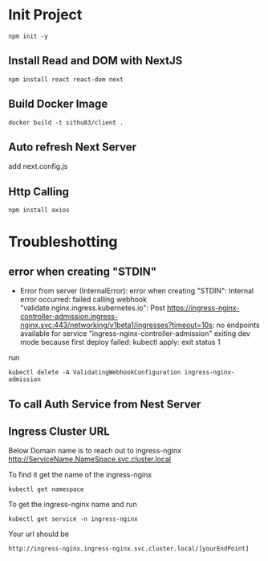 # Init Project

```
npm init -y
```

## Install Read and DOM with NextJS

```
npm install react react-dom next
```

## Build Docker Image

```
docker build -t sithu83/client .
```

## Auto refresh Next Server

add next.config.js

## Http Calling

```
npm install axios
```

# Troubleshotting

## error when creating "STDIN"

- Error from server (InternalError): error when creating "STDIN": Internal error occurred: failed calling webhook "validate.nginx.ingress.kubernetes.io": Post https://ingress-nginx-controller-admission.ingress-nginx.svc:443/networking/v1beta1/ingresses?timeout=10s: no endpoints available for service "ingress-nginx-controller-admission"
  exiting dev mode because first deploy failed: kubectl apply: exit status 1

run

```
kubectl delete -A ValidatingWebhookConfiguration ingress-nginx-admission
```

## To call Auth Service from Nest Server

## Ingress Cluster URL

Below Domain name is to reach out to ingress-nginx
http://ServiceName.NameSpace.svc.cluster.local

To find it get the name of the ingress-nginx

```
kubectl get namespace
```

To get the ingress-nginx name and run

```
kubectl get service -n ingress-nginx
```

Your url should be

```
http://ingress-nginx.ingress-nginx.svc.cluster.local/[yourEndPoint]
```
